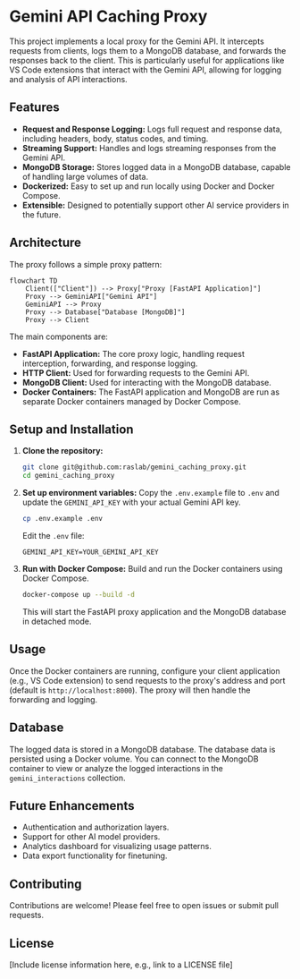 # Gemini API Caching Proxy

This project implements a local proxy for the Gemini API. It intercepts requests from clients, logs them to a MongoDB database, and forwards the responses back to the client. This is particularly useful for applications like VS Code extensions that interact with the Gemini API, allowing for logging and analysis of API interactions.

## Features

*   **Request and Response Logging:** Logs full request and response data, including headers, body, status codes, and timing.
*   **Streaming Support:** Handles and logs streaming responses from the Gemini API.
*   **MongoDB Storage:** Stores logged data in a MongoDB database, capable of handling large volumes of data.
*   **Dockerized:** Easy to set up and run locally using Docker and Docker Compose.
*   **Extensible:** Designed to potentially support other AI service providers in the future.

## Architecture

The proxy follows a simple proxy pattern:
```mermaid
flowchart TD
    Client(["Client"]) --> Proxy["Proxy [FastAPI Application]"]
    Proxy --> GeminiAPI["Gemini API"]
    GeminiAPI --> Proxy
    Proxy --> Database["Database [MongoDB]"]
    Proxy --> Client
```

The main components are:

*   **FastAPI Application:** The core proxy logic, handling request interception, forwarding, and response logging.
*   **HTTP Client:** Used for forwarding requests to the Gemini API.
*   **MongoDB Client:** Used for interacting with the MongoDB database.
*   **Docker Containers:** The FastAPI application and MongoDB are run as separate Docker containers managed by Docker Compose.

## Setup and Installation

1.  **Clone the repository:**
    ```bash
    git clone git@github.com:raslab/gemini_caching_proxy.git
    cd gemini_caching_proxy
    ```

2.  **Set up environment variables:**
    Copy the `.env.example` file to `.env` and update the `GEMINI_API_KEY` with your actual Gemini API key.
    ```bash
    cp .env.example .env
    ```
    Edit the `.env` file:
    ```
    GEMINI_API_KEY=YOUR_GEMINI_API_KEY
    ```

3.  **Run with Docker Compose:**
    Build and run the Docker containers using Docker Compose.
    ```bash
    docker-compose up --build -d
    ```
    This will start the FastAPI proxy application and the MongoDB database in detached mode.

## Usage

Once the Docker containers are running, configure your client application (e.g., VS Code extension) to send requests to the proxy's address and port (default is `http://localhost:8000`). The proxy will then handle the forwarding and logging.

## Database

The logged data is stored in a MongoDB database. The database data is persisted using a Docker volume. You can connect to the MongoDB container to view or analyze the logged interactions in the `gemini_interactions` collection.

## Future Enhancements

*   Authentication and authorization layers.
*   Support for other AI model providers.
*   Analytics dashboard for visualizing usage patterns.
*   Data export functionality for finetuning.

## Contributing

Contributions are welcome! Please feel free to open issues or submit pull requests.

## License

[Include license information here, e.g., link to a LICENSE file]
